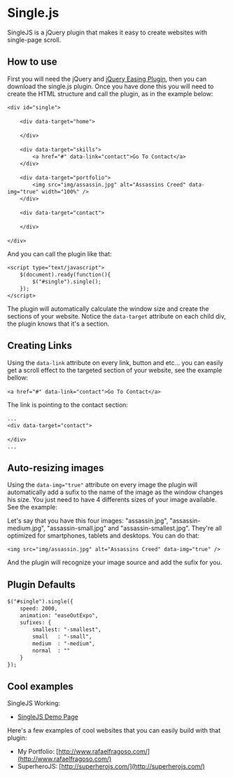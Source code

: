 # Single.js

SingleJS is a jQuery plugin that makes it easy to create websites with single-page scroll.

## How to use

First you will need the jQuery and [jQuery Easing Plugin](http://gsgd.co.uk/sandbox/jquery/easing/), then you can download the single.js plugin. Once you have done this you will need to create the HTML structure and call the plugin, as in the example below:

```
<div id="single">

	<div data-target="home">

	</div>

	<div data-target="skills">
		<a href="#" data-link="contact">Go To Contact</a>
	</div>

	<div data-target="portfolio">
		<img src="img/assassin.jpg" alt="Assassins Creed" data-img="true" width="100%" />
	</div>

	<div data-target="contact">

	</div>

</div>
```

And you can call the plugin like that:

```
<script type="text/javascript">
	$(document).ready(function(){
		$("#single").single();
	});
</script>
```

The plugin will automatically calculate the window size and create the sections of your website. Notice the ```data-target``` attribute on each child div, the plugin knows that it's a section.

## Creating Links

Using the ```data-link``` attribute on every link, button and etc... you can easily get a scroll effect to the targeted section of your website, see the example bellow:

```<a href="#" data-link="contact">Go To Contact</a>```

The link is pointing to the contact section:

```
...
<div data-target="contact">

</div>
...
```

## Auto-resizing images

Using the ```data-img="true"``` attribute on every image the plugin will automatically add a sufix to the name of the image as the window changes his size. You just need to have 4 differents sizes of your image available. See the example:

Let's say that you have this four images: "assassin.jpg", "assassin-medium.jpg", "assassin-small.jpg" and "assassin-smallest.jpg". They're all optimized for smartphones, tablets and desktops. You can do that:

```
<img src="img/assassin.jpg" alt="Assassins Creed" data-img="true" />
```

And the plugin will recognize your image source and add the sufix for you.

## Plugin Defaults

```
$("#single").single({
	speed: 2000,
	animation: "easeOutExpo",
	sufixes: {
		smallest: "-smallest",
		small   : "-small",
		medium  : "-medium",
		normal  : ""
	}
});
```

## Cool examples

SingleJS Working:

- [SingleJS Demo Page](http://singlejs.rafaelfragoso.com/)

Here's a few examples of cool websites that you can easily build with that plugin:

- My Portfolio: [http://www.rafaelfragoso.com/](http://www.rafaelfragoso.com/)
- SuperheroJS: [http://superherojs.com/](http://superherojs.com/)